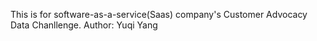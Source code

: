 This is for software-as-a-service(Saas) company's Customer Advocacy Data Chanllenge. 
Author: Yuqi Yang
